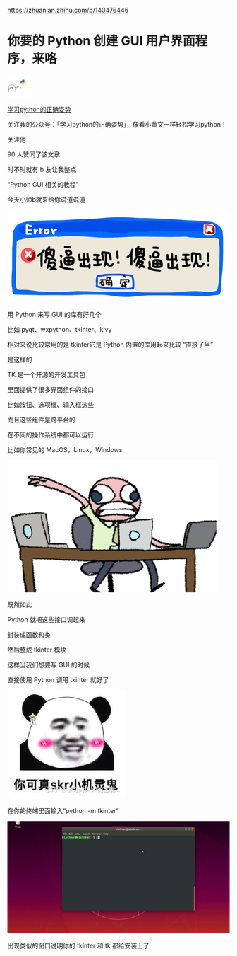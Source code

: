 <https://zhuanlan.zhihu.com/p/140476446>

# 你要的 Python 创建 GUI 用户界面程序，来咯

[![学习python的正确姿势](python_GUI_tkinter.assets/v2-e317d5320401634185425577bb452cf0_xs.jpg)](https://www.zhihu.com/people/xue-xi-pythonde-zheng-que-zi-shi-92)

[学习python的正确姿势](https://www.zhihu.com/people/xue-xi-pythonde-zheng-que-zi-shi-92)

关注我的公众号：「学习python的正确姿势」，像看小黄文一样轻松学习python！

关注他

90 人赞同了该文章





时不时就有 b 友让我整点

“Python GUI 相关的教程”



今天小帅b就来给你说道说道





![img](python_GUI_tkinter.assets/v2-7bc681a9edc49faa5e56bd04f7ddff4e_b.jpg)







用 Python 来写 GUI 的库有好几个

比如 pyqt、wxpython、tkinter、kivy





相对来说比较常用的是 tkinter它是 Python 内置的库用起来比较 “直接了当”



是这样的

TK 是一个开源的开发工具包

里面提供了很多界面组件的接口

比如按钮、选项框、输入框这些





而且这些组件是跨平台的

在不同的操作系统中都可以运行

比如你常见的 MacOS，Linux，Windows







![img](python_GUI_tkinter.assets/v2-624bcedecb56ab1a5139121b114918ea_b.jpg)









既然如此

Python 就把这些接口调起来

封装成函数和类

然后整成 tkinter 模块





这样当我们想要写 GUI 的时候

直接使用 Python 调用 tkinter 就好了







![img](python_GUI_tkinter.assets/v2-6305a3bdd5e640d7ab01c2bd84936e62_720w.jpg)







在你的终端里面输入“python -m tkinter”









![img](python_GUI_tkinter.assets/v2-0eb048d580355ee54e5e23ade2f0f711_b.jpg)









出现类似的窗口说明你的 tkinter 和 tk 都给安装上了